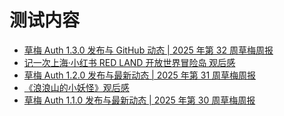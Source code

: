 # 测试内容
<!-- BLOG_START -->
- [草梅 Auth 1.3.0 发布与 GitHub 动态 | 2025 年第 32 周草梅周报](https://blog.cmyr.ltd/archives/2025-32-caomei-weekly-caomei-auth-1-3-0-github-updates.html)
- [记一次上海·小红书 RED LAND 开放世界冒险岛 观后感](https://blog.cmyr.ltd/archives/90e91c0d.html)
- [草梅 Auth 1.2.0 发布与最新动态 | 2025 年第 31 周草梅周报](https://blog.cmyr.ltd/archives/2025-31-caomei-weekly-auth-1-2-0-updates.html)
- [《浪浪山的小妖怪》观后感](https://blog.cmyr.ltd/archives/dacf6037.html)
- [草梅 Auth 1.1.0 发布与最新动态 | 2025 年第 30 周草梅周报](https://blog.cmyr.ltd/archives/2025-30-caomei-weekly-auth-1-1-0-updates.html)
<!-- BLOG_END -->
